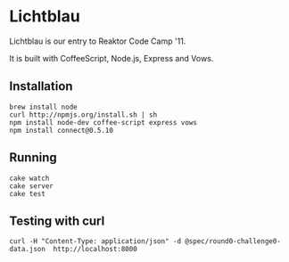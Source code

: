 # Lichtblau

Lichtblau is our entry to Reaktor Code Camp '11.

It is built with CoffeeScript, Node.js, Express and Vows.

## Installation

    brew install node
    curl http://npmjs.org/install.sh | sh
    npm install node-dev coffee-script express vows
    npm install connect@0.5.10

## Running

    cake watch
    cake server
    cake test

## Testing with curl

    curl -H "Content-Type: application/json" -d @spec/round0-challenge0-data.json  http://localhost:8000
